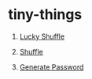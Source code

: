 # tiny-things

1. [Lucky Shuffle](https://y-pan.github.io/tiny-things/lucky-shuffle?items=Sun,Mercury,Venus,Earth,Mars,Jupiter,Saturn,Uranus,Neptune&difficulty=2&interval=10)

2. [Shuffle](https://y-pan.github.io/tiny-things/shuffle?items=Sun,Mercury,Venus,Earth,Mars,Jupiter,Saturn,Uranus,Neptune&shuffles=30&interval=40)

3. [Generate Password](https://y-pan.github.io/tiny-things/password?length=14)

